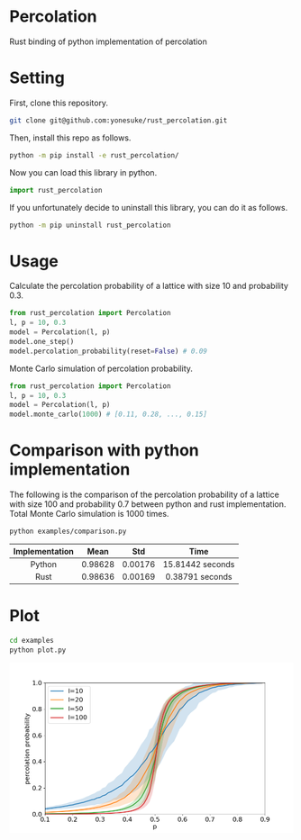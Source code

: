 # Percolation

Rust binding of python implementation of percolation

# Setting
First, clone this repository.

```bash
git clone git@github.com:yonesuke/rust_percolation.git
```

Then, install this repo as follows.

```bash
python -m pip install -e rust_percolation/
```

Now you can load this library in python.
```python
import rust_percolation
```

If you unfortunately decide to uninstall this library, you can do it as follows.

```bash
python -m pip uninstall rust_percolation
```

# Usage
Calculate the percolation probability of a lattice with size 10 and probability 0.3.
```python
from rust_percolation import Percolation
l, p = 10, 0.3
model = Percolation(l, p)
model.one_step()
model.percolation_probability(reset=False) # 0.09
```

Monte Carlo simulation of percolation probability.
```python
from rust_percolation import Percolation
l, p = 10, 0.3
model = Percolation(l, p)
model.monte_carlo(1000) # [0.11, 0.28, ..., 0.15]
```

# Comparison with python implementation
The following is the comparison of the percolation probability of a lattice with size 100 and probability 0.7 between python and rust implementation.
Total Monte Carlo simulation is 1000 times.

```bash
python examples/comparison.py
```

| Implementation | Mean | Std | Time |
|:---:|:---:|:---:|:---:|
| Python | 0.98628 | 0.00176 | 15.81442 seconds |
| Rust | 0.98636 | 0.00169 | 0.38791 seconds |

# Plot

```bash
cd examples
python plot.py
```

![plot](./examples/percolation.png)